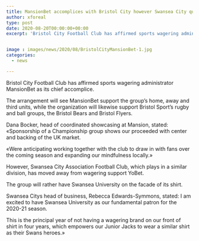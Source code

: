 ```yaml
---
title: MansionBet accomplices with Bristol City however Swansea City quits any pretense of wagering sponsor
author: xforeal 
type: post
date: 2020-08-20T00:00:00+00:00
excerpt: 'Bristol City Football Club has affirmed sports wagering administrator MansionBet as its head partner '


image : images/news/2020/08/BristolCityMansionBet-1.jpg
categories:
  - news

---
```

Bristol City Football Club has affirmed sports wagering administrator MansionBet as its chief accomplice. 

The arrangement will see MansionBet support the group&#8217;s home, away and third units, while the organization will likewise support Bristol Sport&#8217;s rugby and ball groups, the Bristol Bears and Bristol Flyers. 

Dana Bocker, head of coordinated showcasing at Mansion, stated: &#171;Sponsorship of a Championship group shows our proceeded with center and backing of the UK market. 

&#171;Were anticipating working together with the club to draw in with fans over the coming season and expanding our mindfulness locally.&#187; 

However, Swansea City Association Football Club, which plays in a similar division, has moved away from wagering support YoBet. 

The group will rather have Swansea University on the facade of its shirt. 

Swansea Citys head of business, Rebecca Edwards-Symmons, stated: I am excited to have Swansea University as our fundamental patron for the 2020-21 season. 

This is the principal year of not having a wagering brand on our front of shirt in four years, which empowers our Junior Jacks to wear a similar shirt as their Swans heroes.&#187;